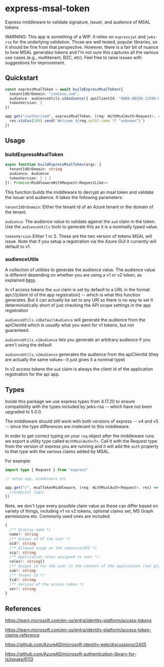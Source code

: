 # express-msal-token

Express middleware to validate signature, issuer, and audience of MSAL tokens

WARNING: This app is something of a WIP. It relies on `expressjwt` and `jwks-rsa` for the underlying validation. Those are well tested, popular libraries, so it should be fine from that perspective. However, there is a fair bit of nuance to how MSAL generates tokens and I'm not sure this captures all the various use cases (e.g., multitenant, B2C, etc). Feel free to raise issues with suggestions for improvement.

## Quickstart

```typescript
const expressMsalToken = await buildExpressMsalToken({
  tenantIdOrDomain: "contoso.com",
  audience: audienceUtils.v2Audience({ apiClientId: "0000-ABCDE-12345-0000" }),
  tokenVersion: 2
})

app.get("/authorized", expressMsalToken, (req: WithMsalAuth<Request>, res) => {
  res.status(200).send(`Welcome ${req.auth?.name ?? "unknown"}`)
})
```

## Usage

### buildExpressMsalToken

```typescript
async function buildExpressMsalToken(args: {
  tenantIdOrDomain: string
  audience: Audience
  tokenVersion: 1 | 2
}): Promise<MiddlewareWithRequest<RequestLike>>
```

This function builds the middleware to decrypt an msal token and validate the issuer and audience. It takes the following parameters:

`tenantIdOrDomain`: Either the tenant id of an Azure tenant or the domain of the tenant.

`audience`: The audience value to validate against the `aud` claim in the token. Use the `audienceUtils` tools to generate this as it is a nominally typed value.

`tokenVersion` Either 1 or 2. These are the two version of tokens MSAL will issue. Note that if you setup a registration via the Azure GUI it currently will default to v1.

### audienceUtils

A collection of utilities to generate the audience value. The audience value is different depending on whether you are using a v1 or v2 token, as explained [here](https://learn.microsoft.com/en-us/entra/identity-platform/access-token-claims-reference#payload-claims).

In v1 access tokens the `aud` claim is set by default to a URL in
the format api://[client id of the app registration] -- which is
what this function generates. But it can actually be set to
any URI so there is no way to set it deterministically short of
just checking the API scope settings in the app registration

`audienceUtils.v1DefaultAudience` will generate the audience from the apiClientId which is _usually_ what you want for v1 tokens, but not guaranteed.

`audienceUtils.v1Audience` lets you generate an arbitrary audience if you aren't using the default

`audienceUtils.v2Audience` generates the audience from the apiClientId (they are actually the same values--it just gives it a nominal type)

In v2 access tokens the `aud` claim is always the client id of the
application registration for the api app.

## Types

Inside this package we use express types from 4.17.20 to ensure compatibility with the types included by jwks-rsa -- which have not been upgraded to 5.0.0.

The middleware should still work with both versions of express -- v4 and v5 -- since the type differences are irrelevant to this middleware.

In order to get correct typing on your `req` object after the middleware runs we export a utility type called `WithMsalAuth<T>`. Call it with the Request type from the version of express you are running and it will add the `auth` property to that type with the various claims added by MSAL.

For example:

```typescript
import type { Request } from "express"

// setup app, middelware etc

app.get("/", msalTokenMiddleware, (req: WithMsalAuth<Request>, res) => {
  //endpoint logic
})
```

Note, we don't type every possible claim value as these can differ based on variety of things, including v1 vs v2 tokens, optional claims set, MS Graph permissions etc. Commonly used ones are included.

```typescript
{
  /** Display name */
  name?: string
  /** Unique id of the user */
  oid?: string
  /** Allowed scope on the resource/API */
  scp?: string
  /** Application roles assigned to user */
  roles?: string[]
  /** Unique id for the user in the context of the application (not globally) */
  sub?: string
  /** Tenant id */
  tid?: string
  /** Version of the access token */
  ver?: string
}
```

## References

https://learn.microsoft.com/en-us/entra/identity-platform/access-tokens

https://learn.microsoft.com/en-us/entra/identity-platform/access-token-claims-reference

https://github.com/AzureAD/microsoft-identity-web/discussions/2405

https://github.com/AzureAD/microsoft-authentication-library-for-js/issues/6113
